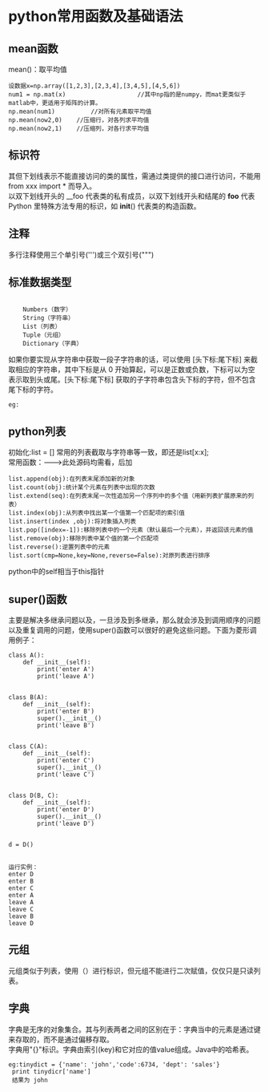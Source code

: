 # python常用函数及基础语法
## mean函数
mean()：取平均值   
```
设数据x=np.array([1,2,3],[2,3,4],[3,4,5],[4,5,6])
num1 = np.mat(x)                    //其中np指的是numpy，而mat更类似于matlab中，更适用于矩阵的计算。
np.mean(num1)          //对所有元素取平均值
np.mean(now2,0)    //压缩行，对各列求平均值
np.mean(now2,1)    //压缩列，对各行求平均值
```
## 标识符
其但下划线表示不能直接访问的类的属性，需通过类提供的接口进行访问，不能用 from xxx import * 而导入。  
以双下划线开头的 __foo 代表类的私有成员，以双下划线开头和结尾的 __foo__ 代表 Python 里特殊方法专用的标识，如 __init__() 代表类的构造函数。  
## 注释
多行注释使用三个单引号(''')或三个双引号(""")   
## 标准数据类型
```

    Numbers（数字）
    String（字符串）
    List（列表）
    Tuple（元组）
    Dictionary（字典）

```
如果你要实现从字符串中获取一段子字符串的话，可以使用 [头下标:尾下标] 来截取相应的字符串，其中下标是从 0 开始算起，可以是正数或负数，下标可以为空表示取到头或尾。[头下标:尾下标] 获取的子字符串包含头下标的字符，但不包含尾下标的字符。  
```
eg:

```
## python列表
初始化:list = []
常用的列表截取与字符串等一致，即还是list[x:x];   
常用函数：--->此处源码均需看，后加   
```
list.append(obj):在列表末尾添加新的对象
list.count(obj):统计某个元素在列表中出现的次数
list.extend(seq):在列表末尾一次性追加另一个序列中的多个值（用新列表扩展原来的列表）
list.index(obj):从列表中找出某一个值第一个匹配项的索引值
list.insert(index ,obj):将对象插入列表
list.pop([index=-1]):移除列表中的一个元素（默认最后一个元素），并返回该元素的值
list.remove(obj):移除列表中某个值的第一个匹配项
list.reverse():逆置列表中的元素
list.sort(cmp=None,key=None,reverse=False):对原列表进行排序
```
python中的self相当于this指针  
## super()函数
主要是解决多继承问题以及，一旦涉及到多继承，那么就会涉及到调用顺序的问题以及重复调用的问题，使用super()函数可以很好的避免这些问题。下面为菱形调用例子：    
```
class A():
    def __init__(self):
        print('enter A')
        print('leave A')


class B(A):
    def __init__(self):
        print('enter B')
        super().__init__()
        print('leave B')


class C(A):
    def __init__(self):
        print('enter C')
        super().__init__()
        print('leave C')


class D(B, C):
    def __init__(self):
        print('enter D')
        super().__init__()
        print('leave D')


d = D()


运行实例：
enter D
enter B
enter C
enter A
leave A
leave C
leave B
leave D
```
## 元组
元组类似于列表，使用（）进行标识，但元组不能进行二次赋值，仅仅只是只读列表。
## 字典
字典是无序的对象集合。其与列表两者之间的区别在于：字典当中的元素是通过键来存取的，而不是通过偏移存取。  
字典用"{}"标识。字典由索引(key)和它对应的值value组成。Java中的哈希表。
```
eg:tinydict = {'name': 'john','code':6734, 'dept': 'sales'}
 print tinydicr['name']
 结果为 john
```






